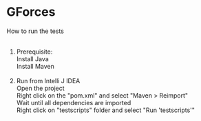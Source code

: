# GForces
How to run the tests<br><br>
1. Prerequisite:<br>
Install Java<br>
Install Maven<br><br>
2. Run from Intelli J IDEA<br>
Open the project<br>
Right click on the "pom.xml" and select "Maven > Reimport"<br>
Wait until all dependencies are imported<br>
Right click on "testscripts" folder and select "Run 'testscripts'"
